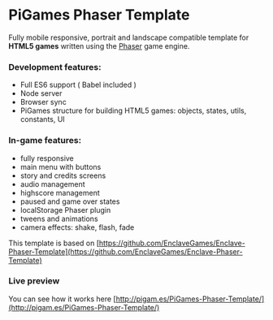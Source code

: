# PiGames Phaser Template

Fully mobile responsive, portrait and landscape compatible template for **HTML5 games** written using the [Phaser](http://phaser.io/) game engine.

### Development features:
- Full ES6 support ( Babel included )
- Node server
- Browser sync
- PiGames structure for building HTML5 games: objects, states, utils, constants, UI

### In-game features:

- fully responsive
- main menu with buttons
- story and credits screens
- audio management
- highscore management
- paused and game over states
- localStorage Phaser plugin
- tweens and animations
- camera effects: shake, flash, fade

This template is based on [https://github.com/EnclaveGames/Enclave-Phaser-Template](https://github.com/EnclaveGames/Enclave-Phaser-Template)

### Live preview
You can see how it works here [http://pigam.es/PiGames-Phaser-Template/](http://pigam.es/PiGames-Phaser-Template/)

